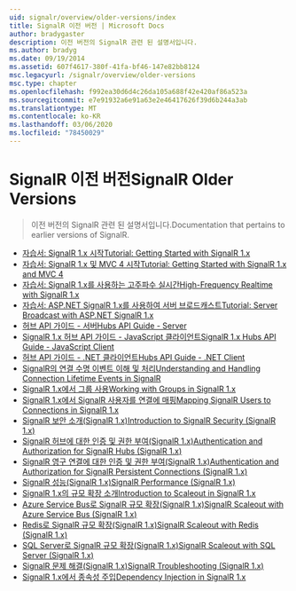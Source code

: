 ```yaml
---
uid: signalr/overview/older-versions/index
title: SignalR 이전 버전 | Microsoft Docs
author: bradygaster
description: 이전 버전의 SignalR 관련 된 설명서입니다.
ms.author: bradyg
ms.date: 09/19/2014
ms.assetid: 607f4617-380f-41fa-bf46-147e82bb8124
msc.legacyurl: /signalr/overview/older-versions
msc.type: chapter
ms.openlocfilehash: f992ea30d6d4c26da105a688f42e420af86a523a
ms.sourcegitcommit: e7e91932a6e91a63e2e46417626f39d6b244a3ab
ms.translationtype: MT
ms.contentlocale: ko-KR
ms.lasthandoff: 03/06/2020
ms.locfileid: "78450029"
---
```

# <a name="signalr-older-versions"></a><span data-ttu-id="3a17a-103">SignalR 이전 버전</span><span class="sxs-lookup"><span data-stu-id="3a17a-103">SignalR Older Versions</span></span>

> <span data-ttu-id="3a17a-104">이전 버전의 SignalR 관련 된 설명서입니다.</span><span class="sxs-lookup"><span data-stu-id="3a17a-104">Documentation that pertains to earlier versions of SignalR.</span></span>

- [<span data-ttu-id="3a17a-105">자습서: SignalR 1.x 시작</span><span class="sxs-lookup"><span data-stu-id="3a17a-105">Tutorial: Getting Started with SignalR 1.x</span></span>](tutorial-getting-started-with-signalr.md)
- [<span data-ttu-id="3a17a-106">자습서: SignalR 1.x 및 MVC 4 시작</span><span class="sxs-lookup"><span data-stu-id="3a17a-106">Tutorial: Getting Started with SignalR 1.x and MVC 4</span></span>](tutorial-getting-started-with-signalr-and-mvc-4.md)
- [<span data-ttu-id="3a17a-107">자습서: SignalR 1.x를 사용하는 고주파수 실시간</span><span class="sxs-lookup"><span data-stu-id="3a17a-107">High-Frequency Realtime with SignalR 1.x</span></span>](tutorial-high-frequency-realtime-with-signalr.md)
- [<span data-ttu-id="3a17a-108">자습서: ASP.NET SignalR 1.x를 사용하여 서버 브로드캐스트</span><span class="sxs-lookup"><span data-stu-id="3a17a-108">Tutorial: Server Broadcast with ASP.NET SignalR 1.x</span></span>](tutorial-server-broadcast-with-aspnet-signalr.md)
- [<span data-ttu-id="3a17a-109">허브 API 가이드 - 서버</span><span class="sxs-lookup"><span data-stu-id="3a17a-109">Hubs API Guide - Server</span></span>](signalr-1x-hubs-api-guide-server.md)
- [<span data-ttu-id="3a17a-110">SignalR 1.x 허브 API 가이드 - JavaScript 클라이언트</span><span class="sxs-lookup"><span data-stu-id="3a17a-110">SignalR 1.x Hubs API Guide - JavaScript Client</span></span>](signalr-1x-hubs-api-guide-javascript-client.md)
- [<span data-ttu-id="3a17a-111">허브 API 가이드 - .NET 클라이언트</span><span class="sxs-lookup"><span data-stu-id="3a17a-111">Hubs API Guide - .NET Client</span></span>](signalr-1x-hubs-api-guide-net-client.md)
- [<span data-ttu-id="3a17a-112">SignalR의 연결 수명 이벤트 이해 및 처리</span><span class="sxs-lookup"><span data-stu-id="3a17a-112">Understanding and Handling Connection Lifetime Events in SignalR</span></span>](handling-connection-lifetime-events.md)
- [<span data-ttu-id="3a17a-113">SignalR 1.x에서 그룹 사용</span><span class="sxs-lookup"><span data-stu-id="3a17a-113">Working with Groups in SignalR 1.x</span></span>](working-with-groups.md)
- [<span data-ttu-id="3a17a-114">SignalR 1.x에서 SignalR 사용자를 연결에 매핑</span><span class="sxs-lookup"><span data-stu-id="3a17a-114">Mapping SignalR Users to Connections in SignalR 1.x</span></span>](mapping-users-to-connections.md)
- [<span data-ttu-id="3a17a-115">SignalR 보안 소개(SignalR 1.x)</span><span class="sxs-lookup"><span data-stu-id="3a17a-115">Introduction to SignalR Security (SignalR 1.x)</span></span>](introduction-to-security.md)
- [<span data-ttu-id="3a17a-116">SignalR 허브에 대한 인증 및 권한 부여(SignalR 1.x)</span><span class="sxs-lookup"><span data-stu-id="3a17a-116">Authentication and Authorization for SignalR Hubs (SignalR 1.x)</span></span>](hub-authorization.md)
- [<span data-ttu-id="3a17a-117">SignalR 영구 연결에 대한 인증 및 권한 부여(SignalR 1.x)</span><span class="sxs-lookup"><span data-stu-id="3a17a-117">Authentication and Authorization for SignalR Persistent Connections (SignalR 1.x)</span></span>](persistent-connection-authorization.md)
- [<span data-ttu-id="3a17a-118">SignalR 성능(SignalR 1.x)</span><span class="sxs-lookup"><span data-stu-id="3a17a-118">SignalR Performance (SignalR 1.x)</span></span>](signalr-performance.md)
- [<span data-ttu-id="3a17a-119">SignalR 1.x의 규모 확장 소개</span><span class="sxs-lookup"><span data-stu-id="3a17a-119">Introduction to Scaleout in SignalR 1.x</span></span>](scaleout-in-signalr.md)
- [<span data-ttu-id="3a17a-120">Azure Service Bus로 SignalR 규모 확장(SignalR 1.x)</span><span class="sxs-lookup"><span data-stu-id="3a17a-120">SignalR Scaleout with Azure Service Bus (SignalR 1.x)</span></span>](scaleout-with-windows-azure-service-bus.md)
- [<span data-ttu-id="3a17a-121">Redis로 SignalR 규모 확장(SignalR 1.x)</span><span class="sxs-lookup"><span data-stu-id="3a17a-121">SignalR Scaleout with Redis (SignalR 1.x)</span></span>](scaleout-with-redis.md)
- [<span data-ttu-id="3a17a-122">SQL Server로 SignalR 규모 확장(SignalR 1.x)</span><span class="sxs-lookup"><span data-stu-id="3a17a-122">SignalR Scaleout with SQL Server (SignalR 1.x)</span></span>](scaleout-with-sql-server.md)
- [<span data-ttu-id="3a17a-123">SignalR 문제 해결(SignalR 1.x)</span><span class="sxs-lookup"><span data-stu-id="3a17a-123">SignalR Troubleshooting (SignalR 1.x)</span></span>](troubleshooting.md)
- [<span data-ttu-id="3a17a-124">SignalR 1.x에서 종속성 주입</span><span class="sxs-lookup"><span data-stu-id="3a17a-124">Dependency Injection in SignalR 1.x</span></span>](dependency-injection.md)
